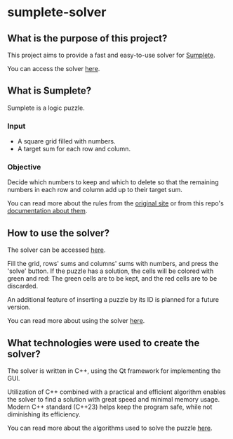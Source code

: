 # sumplete-solver
## What is the purpose of this project?
This project aims to provide a fast and easy-to-use solver for [Sumplete](https://sumplete.com/).

You can access the solver [here](link_to_solver).

## What is Sumplete?
Sumplete is a logic puzzle.
### Input
* A square grid filled with numbers.
* A target sum for each row and column.
### Objective
Decide which numbers to keep and which to delete so that the remaining numbers in each row and column add up to their target sum.

You can read more about the rules from the [original site](https://sumplete.com/) or from this repo's [documentation about them](link_to_rules_documentation).

## How to use the solver?
The solver can be accessed [here](link_to_solver).

Fill the grid, rows' sums and columns' sums with numbers, and press the 'solve' button. If the puzzle has a solution, the cells will be colored with green and red: The green cells are to be kept, and the red cells are to be discarded.

An additional feature of inserting a puzzle by its ID is planned for a future version.

You can read more about using the solver [here](link_solver_usage_documentation).

## What technologies were used to create the solver?
The solver is written in C++, using the Qt framework for implementing the GUI.

Utilization of C++ combined with a practical and efficient algorithm enables the solver to find a solution with great speed and minimal memory usage.
Modern C++ standard (C++23) helps keep the program safe, while not diminishing its efficiency.

You can read more about the algorithms used to solve the puzzle [here](link_to_algorithm_documentation).
